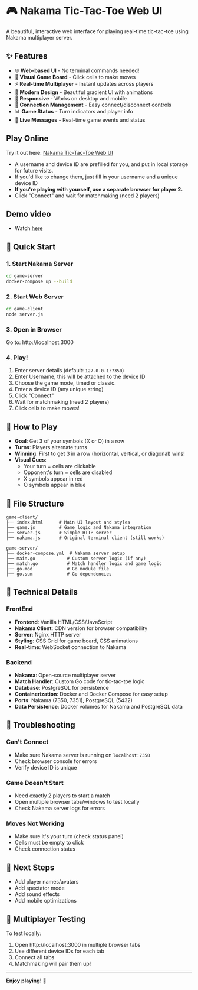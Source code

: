 # 🎮 Nakama Tic-Tac-Toe Web UI

A beautiful, interactive web interface for playing real-time tic-tac-toe using Nakama multiplayer server.

## ✨ Features

- 🌐 **Web-based UI** - No terminal commands needed!
- 🎯 **Visual Game Board** - Click cells to make moves
- ⚡ **Real-time Multiplayer** - Instant updates across players
- 🎨 **Modern Design** - Beautiful gradient UI with animations
- 📱 **Responsive** - Works on desktop and mobile
- 🔌 **Connection Management** - Easy connect/disconnect controls
- 📊 **Game Status** - Turn indicators and player info
- 💬 **Live Messages** - Real-time game events and status

## Play Online
Try it out here: [Nakama Tic-Tac-Toe Web UI](http://3.109.202.60)
- A username and device ID are prefilled for you, and put in local storage for future visits.
- If you'd like to change them, just fill in your username and a unique device ID
- **If you're playing with yourself, use a separate browser for player 2.**
- Click "Connect" and wait for matchmaking (need 2 players)

## Demo video
- Watch [here](https://drive.google.com/file/d/1uULMFHV4tsWMlRFd_FeB-MY2Ho6VDA0P/view?usp=sharing)


## 🚀 Quick Start

### 1. Start Nakama Server
```bash
cd game-server
docker-compose up --build
```

### 2. Start Web Server
```bash
cd game-client
node server.js
```

### 3. Open in Browser
Go to: http://localhost:3000

### 4. Play!
1. Enter server details (default: `127.0.0.1:7350`)
2. Enter Username, this will be attached to the device ID
3. Choose the game mode, timed or classic.
4. Enter a device ID (any unique string)
5. Click "Connect"
6. Wait for matchmaking (need 2 players)
7. Click cells to make moves!

## 🎯 How to Play

- **Goal**: Get 3 of your symbols (X or O) in a row
- **Turns**: Players alternate turns
- **Winning**: First to get 3 in a row (horizontal, vertical, or diagonal) wins!
- **Visual Cues**: 
  - Your turn = cells are clickable
  - Opponent's turn = cells are disabled
  - X symbols appear in red
  - O symbols appear in blue

## 📁 File Structure

```
game-client/
├── index.html      # Main UI layout and styles
├── game.js         # Game logic and Nakama integration  
├── server.js       # Simple HTTP server
├── nakama.js       # Original terminal client (still works)
```

```
game-server/
├── docker-compose.yml  # Nakama server setup
├── main.go            # Custom server logic (if any)
├── match.go           # Match handler logic and game logic
├── go.mod             # Go module file
├── go.sum             # Go dependencies

```

## 🔧 Technical Details

### FrontEnd
- **Frontend**: Vanilla HTML/CSS/JavaScript
- **Nakama Client**: CDN version for browser compatibility
- **Server**: Nginx HTTP server
- **Styling**: CSS Grid for game board, CSS animations
- **Real-time**: WebSocket connection to Nakama

### Backend
- **Nakama**: Open-source multiplayer server
- **Match Handler**: Custom Go code for tic-tac-toe logic
- **Database**: PostgreSQL for persistence
- **Containerization**: Docker and Docker Compose for easy setup 
- **Ports**: Nakama (7350, 7351), PostgreSQL (5432)
- **Data Persistence**: Docker volumes for Nakama and PostgreSQL data


## 🐛 Troubleshooting

### Can't Connect
- Make sure Nakama server is running on `localhost:7350`
- Check browser console for errors
- Verify device ID is unique

### Game Doesn't Start
- Need exactly 2 players to start a match
- Open multiple browser tabs/windows to test locally
- Check Nakama server logs for errors

### Moves Not Working
- Make sure it's your turn (check status panel)
- Cells must be empty to click
- Check connection status

## 🚀 Next Steps

- Add player names/avatars
- Add spectator mode
- Add sound effects
- Add mobile optimizations

## 🤝 Multiplayer Testing

To test locally:
1. Open http://localhost:3000 in multiple browser tabs
2. Use different device IDs for each tab
3. Connect all tabs
4. Matchmaking will pair them up!

---

**Enjoy playing! 🎉**
